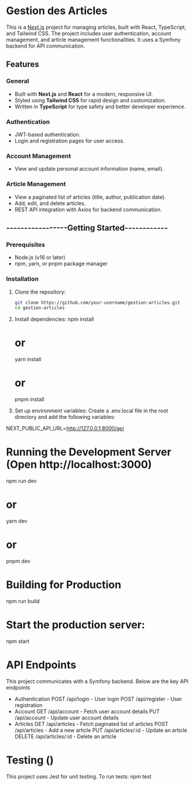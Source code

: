 # Gestion des Articles

This is a [Next.js](https://nextjs.org) project for managing articles, built with React, TypeScript, and Tailwind CSS. The project includes user authentication, account management, and article management functionalities. It uses a Symfony backend for API communication.

## Features

### General
- Built with **Next.js** and **React** for a modern, responsive UI.
- Styled using **Tailwind CSS** for rapid design and customization.
- Written in **TypeScript** for type safety and better developer experience.

### Authentication
- JWT-based authentication.
- Login and registration pages for user access.

### Account Management
- View and update personal account information (name, email).

### Article Management
- View a paginated list of articles (title, author, publication date).
- Add, edit, and delete articles.
- REST API integration with Axios for backend communication.

## -----------------Getting Started------------

### Prerequisites
- Node.js (v16 or later)
- npm, yarn, or pnpm package manager

### Installation

1. Clone the repository:
    ```bash
    git clone https://github.com/your-username/gestion-articles.git
    cd gestion-articles

2. Install dependencies:
    npm install
    # or
    yarn install
    # or
    pnpm install

3. Set up environment variables: Create a .env.local file in the root directory and add the following variables:

NEXT_PUBLIC_API_URL=http://127.0.0.1:8000/api

# Running the Development Server (Open http://localhost:3000)
npm run dev
# or
yarn dev
# or
pnpm dev

# Building for Production
npm run build

# Start the production server:
npm start

# API Endpoints
This project communicates with a Symfony backend. Below are the key API endpoints

- Authentication
    POST /api/login - User login
    POST /api/register - User registration
- Account
    GET /api/account - Fetch user account details
    PUT /api/account - Update user account details
- Articles
    GET /api/articles - Fetch paginated list of articles
    POST /api/articles - Add a new article
    PUT /api/articles/:id - Update an article
    DELETE /api/articles/:id - Delete an article

# Testing ()
This project uses Jest for unit testing. To run tests:
    npm test